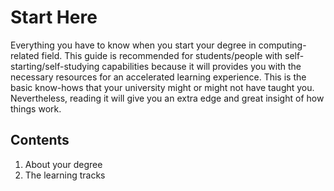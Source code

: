 # Start Here
Everything you have to know when you start your degree in computing-related field. This guide is recommended for students/people with self-starting/self-studying capabilities because it will provides you with the necessary resources for an accelerated learning experience. This is the basic know-hows that your university might or might not have taught you. Nevertheless, reading it will give you an extra edge and great insight of how things work.

## Contents

1. About your degree
2. The learning tracks

